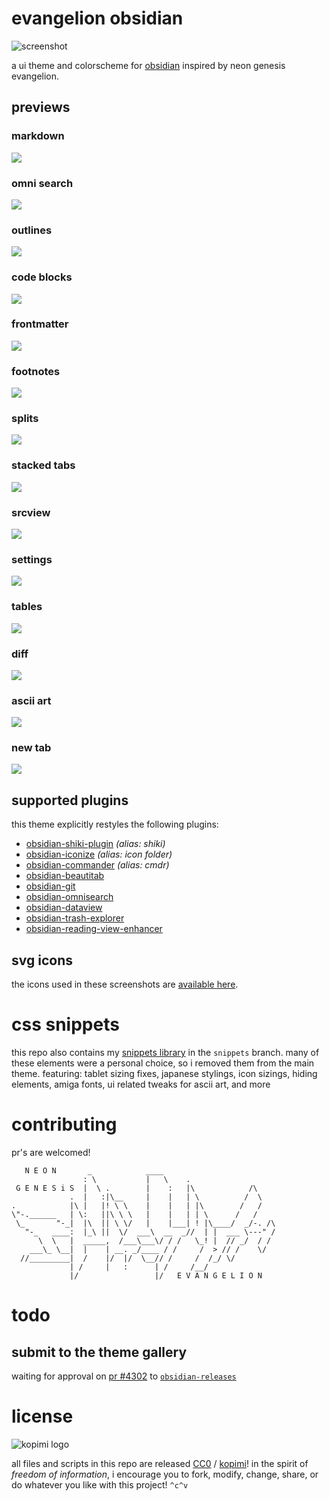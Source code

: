 # evangelion obsidian

![screenshot](preview.png)

a ui theme and colorscheme for [obsidian](https://obsidian.md) inspired by neon genesis evangelion.

##  previews

### markdown
![](https://raw.githubusercontent.com/xero/evangelion.obsidian/previews/preview-markdown.png)
### omni search
![](https://raw.githubusercontent.com/xero/evangelion.obsidian/previews/preview-omni.png)
### outlines
![](https://raw.githubusercontent.com/xero/evangelion.obsidian/previews/preview-outline.png)
### code blocks
![](https://raw.githubusercontent.com/xero/evangelion.obsidian/previews/preview-code.png)
### frontmatter
![](https://raw.githubusercontent.com/xero/evangelion.obsidian/previews/preview-frontmatter.png)
### footnotes
![](https://raw.githubusercontent.com/xero/evangelion.obsidian/previews/preview-footnote.png)
### splits
![](https://raw.githubusercontent.com/xero/evangelion.obsidian/previews/preview-splits.png)
### stacked tabs
![](https://raw.githubusercontent.com/xero/evangelion.obsidian/previews/preview-stacked-tabs.png)
### srcview
![](https://raw.githubusercontent.com/xero/evangelion.obsidian/previews/preview-src-view.png)
### settings
![](https://raw.githubusercontent.com/xero/evangelion.obsidian/previews/preview-settings.png)
### tables
![](https://raw.githubusercontent.com/xero/evangelion.obsidian/previews/preview-tables.png)
### diff
![](https://raw.githubusercontent.com/xero/evangelion.obsidian/previews/preview-diff.png)
### ascii art
![](https://raw.githubusercontent.com/xero/evangelion.obsidian/previews/preview-ascii.png)
### new tab
![](https://raw.githubusercontent.com/xero/evangelion.obsidian/previews/preview-new-tab.png)

## supported plugins

this theme explicitly restyles the following plugins:

- [obsidian-shiki-plugin](https://github.com/mProjectsCode/obsidian-shiki-plugin) _(alias: shiki)_
- [obsidian-iconize](https://github.com/FlorianWoelki/obsidian-iconize) _(alias: icon folder)_
- [obsidian-commander](https://github.com/phibr0/obsidian-commander) _(alias: cmdr)_
- [obsidian-beautitab](https://github.com/andrewmcgivery/obsidian-beautitab)
- [obsidian-git](https://github.com/Vinzent03/obsidian-git)
- [obsidian-omnisearch](https://github.com/scambier/obsidian-omnisearch)
- [obsidian-dataview](https://github.com/blacksmithgu/obsidian-dataview)
- [obsidian-trash-explorer](https://github.com/proog/obsidian-trash-explorer)
- [obsidian-reading-view-enhancer](https://github.com/Galacsh/obsidian-reading-view-enhancer/)

## svg icons

the icons used in these screenshots are [available here](https://github.com/xero/svg-icons).

# css snippets

this repo also contains my [snippets library](https://github.com/xero/evangelion.obsidian/tree/snippets) in the `snippets` branch. many of these elements were a personal choice, so i removed them from the main theme. featuring: tablet sizing fixes, japanese stylings, icon sizings, hiding elements, amiga fonts, ui related tweaks for ascii art, and more

# contributing

pr's are welcomed!

```
   N E O N       _            ____
                : \           |   \    .
 G E N E S i S  |  \ .        |    :   |\            /\
             .  |   :|\__     |    |   | \          /  \
.            |\ |   |! \ \    |    |   | |\        /   /
\"-.______   | \:   ||\ \ \   |    |   | | \      /   /
 \_       "-_|  |\  || \ \/   |    |___| ! |\____/  _/-. /\
   "-_   ____:  |_\ ||  \/  ___\  __  _//  | |  ___ \---" /
      \  \   |  _____,  /___\___\/ / /   \_! |  // _/  / /
    ___\_ \__|  |    | __. _/____ / /     /  > // /    \/
  //_________|  /    |/  |/  \__// /     /  /_/ \/
             | /     |   :      | /     /__/
             |/                 |/   E V A N G E L I O N
```

# todo

## submit to the theme gallery

waiting for approval on [pr #4302](https://github.com/obsidianmd/obsidian-releases/pull/4304) to [`obsidian-releases`](https://github.com/obsidianmd/obsidian-releases#community-theme)

# license

![kopimi logo](https://gist.githubusercontent.com/xero/cbcd5c38b695004c848b73e5c1c0c779/raw/6b32899b0af238b17383d7a878a69a076139e72d/kopimi-sm.png)

all files and scripts in this repo are released [CC0](https://creativecommons.org/publicdomain/zero/1.0/) / [kopimi](https://kopimi.com)! in the spirit of _freedom of information_, i encourage you to fork, modify, change, share, or do whatever you like with this project! `^c^v`
